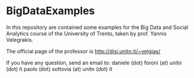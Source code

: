 # BigDataExamples
In this repository are contained some examples for the Big Data and Social Analytics course of the University of Trento, taken by prof. Yannis Velegrakis.

The official page of the professor is http://disi.unitn.it/~velgias/

If you have any question, send an email to:
daniele (dot) foroni (at) unitn (dot) it
paolo (dot) sottovia (at) unitn (dot) it